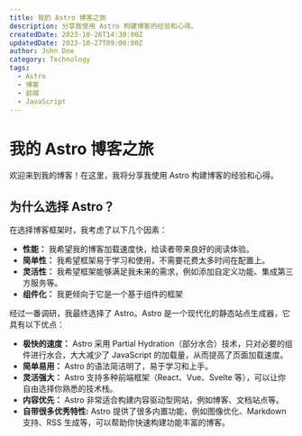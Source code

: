 ```yaml
---
title: 我的 Astro 博客之旅
description: 分享我使用 Astro 构建博客的经验和心得。
createdDate: 2023-10-26T14:30:00Z
updatedDate: 2023-10-27T09:00:00Z
author: John Doe
category: Technology
tags:
  - Astro
  - 博客
  - 前端
  - JavaScript
---
```


# 我的 Astro 博客之旅

欢迎来到我的博客！在这里，我将分享我使用 Astro 构建博客的经验和心得。

## 为什么选择 Astro？

在选择博客框架时，我考虑了以下几个因素：

*   **性能：** 我希望我的博客加载速度快，给读者带来良好的阅读体验。
*   **简单性：** 我希望框架易于学习和使用，不需要花费太多时间在配置上。
*   **灵活性：** 我希望框架能够满足我未来的需求，例如添加自定义功能、集成第三方服务等。
*   **组件化：** 我更倾向于它是一个基于组件的框架

经过一番调研，我最终选择了 Astro。Astro 是一个现代化的静态站点生成器，它具有以下优点：

*   **极快的速度：** Astro 采用 Partial Hydration（部分水合）技术，只对必要的组件进行水合，大大减少了 JavaScript 的加载量，从而提高了页面加载速度。
*   **简单易用：** Astro 的语法简洁明了，易于学习和上手。
*   **灵活强大：** Astro 支持多种前端框架（React、Vue、Svelte 等），可以让你自由选择你熟悉的技术栈。
*   **内容优先：** Astro 非常适合构建内容驱动型网站，例如博客、文档站点等。
*    **自带很多优秀特性:** Astro 提供了很多内置功能，例如图像优化、Markdown 支持、RSS 生成等，可以帮助你快速构建功能丰富的博客。